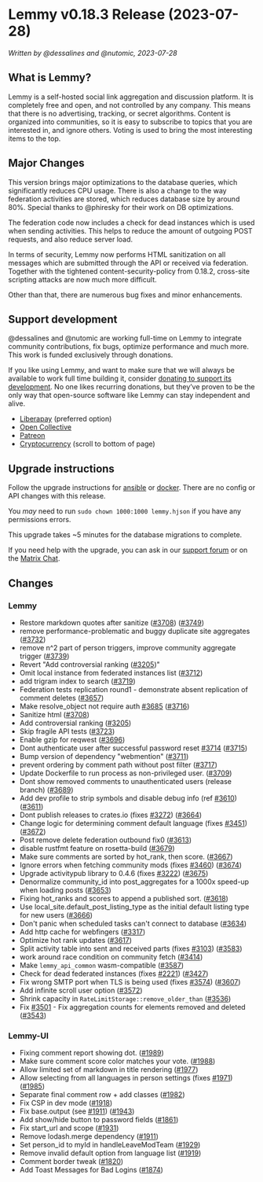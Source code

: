 # Lemmy v0.18.3 Release (2023-07-28)

_Written by @dessalines and @nutomic, 2023-07-28_

## What is Lemmy?

Lemmy is a self-hosted social link aggregation and discussion platform. It is completely free and open, and not controlled by any company. This means that there is no advertising, tracking, or secret algorithms. Content is organized into communities, so it is easy to subscribe to topics that you are interested in, and ignore others. Voting is used to bring the most interesting items to the top.

## Major Changes

This version brings major optimizations to the database queries, which significantly reduces CPU usage. There is also a change to the way federation activities are stored, which reduces database size by around 80%. Special thanks to @phiresky for their work on DB optimizations.

The federation code now includes a check for dead instances which is used when sending activities. This helps to reduce the amount of outgoing POST requests, and also reduce server load.

In terms of security, Lemmy now performs HTML sanitization on all messages which are submitted through the API or received via federation. Together with the tightened content-security-policy from 0.18.2, cross-site scripting attacks are now much more difficult.

Other than that, there are numerous bug fixes and minor enhancements.

## Support development

@dessalines and @nutomic are working full-time on Lemmy to integrate community contributions, fix bugs, optimize performance and much more. This work is funded exclusively through donations.

If you like using Lemmy, and want to make sure that we will always be available to work full time building it, consider [donating to support its development](https://join-lemmy.org/donate). No one likes recurring donations, but they’ve proven to be the only way that open-source software like Lemmy can stay independent and alive.

- [Liberapay](https://liberapay.com/Lemmy) (preferred option)
- [Open Collective](https://opencollective.com/lemmy)
- [Patreon](https://www.patreon.com/dessalines)
- [Cryptocurrency](https://join-lemmy.org/donate) (scroll to bottom of page)

## Upgrade instructions

Follow the upgrade instructions for [ansible](https://github.com/LemmyNet/lemmy-ansible#upgrading) or [docker](https://join-lemmy.org/docs/en/administration/install_docker.html#updating). There are no config or API changes with this release.

You _may_ need to run `sudo chown 1000:1000 lemmy.hjson` if you have any permissions errors.

This upgrade takes ~5 minutes for the database migrations to complete.

If you need help with the upgrade, you can ask in our [support forum](https://lemmy.ml/c/lemmy_support) or on the [Matrix Chat](https://matrix.to/#/#lemmy-admin-support-topics:discuss.online).

## Changes

### Lemmy

- Restore markdown quotes after sanitize ([#3708](https://github.com/LemmyNet/lemmy/issues/3708)) ([#3749](https://github.com/LemmyNet/lemmy/issues/3749))
- remove performance-problematic and buggy duplicate site aggregates ([#3732](https://github.com/LemmyNet/lemmy/issues/3732))
- remove n^2 part of person triggers, improve community aggregate trigger ([#3739](https://github.com/LemmyNet/lemmy/issues/3739))
- Revert "Add controversial ranking ([#3205](https://github.com/LemmyNet/lemmy/issues/3205))"
- Omit local instance from federated instances list ([#3712](https://github.com/LemmyNet/lemmy/issues/3712))
- add trigram index to search ([#3719](https://github.com/LemmyNet/lemmy/issues/3719))
- Federation tests replication round1 - demonstrate absent replication of comment deletes ([#3657](https://github.com/LemmyNet/lemmy/issues/3657))
- Make resolve_object not require auth [#3685](https://github.com/LemmyNet/lemmy/issues/3685) ([#3716](https://github.com/LemmyNet/lemmy/issues/3716))
- Sanitize html ([#3708](https://github.com/LemmyNet/lemmy/issues/3708))
- Add controversial ranking ([#3205](https://github.com/LemmyNet/lemmy/issues/3205))
- Skip fragile API tests ([#3723](https://github.com/LemmyNet/lemmy/issues/3723))
- Enable gzip for reqwest ([#3696](https://github.com/LemmyNet/lemmy/issues/3696))
- Dont authenticate user after successful password reset [#3714](https://github.com/LemmyNet/lemmy/issues/3714) ([#3715](https://github.com/LemmyNet/lemmy/issues/3715))
- Bump version of dependency "webmention" ([#3711](https://github.com/LemmyNet/lemmy/issues/3711))
- prevent ordering by comment path without post filter ([#3717](https://github.com/LemmyNet/lemmy/issues/3717))
- Update Dockerfile to run process as non-privileged user. ([#3709](https://github.com/LemmyNet/lemmy/issues/3709))
- Dont show removed comments to unauthenticated users (release branch) ([#3689](https://github.com/LemmyNet/lemmy/issues/3689))
- Add dev profile to strip symbols and disable debug info (ref [#3610](https://github.com/LemmyNet/lemmy/issues/3610)) ([#3611](https://github.com/LemmyNet/lemmy/issues/3611))
- Dont publish releases to crates.io (fixes [#3272](https://github.com/LemmyNet/lemmy/issues/3272)) ([#3664](https://github.com/LemmyNet/lemmy/issues/3664))
- Change logic for determining comment default language (fixes [#3451](https://github.com/LemmyNet/lemmy/issues/3451)) ([#3672](https://github.com/LemmyNet/lemmy/issues/3672))
- Post remove delete federation outbound fix0 ([#3613](https://github.com/LemmyNet/lemmy/issues/3613))
- disable rustfmt feature on rosetta-build ([#3679](https://github.com/LemmyNet/lemmy/issues/3679))
- Make sure comments are sorted by hot_rank, then score. ([#3667](https://github.com/LemmyNet/lemmy/issues/3667))
- Ignore errors when fetching community mods (fixes [#3460](https://github.com/LemmyNet/lemmy/issues/3460)) ([#3674](https://github.com/LemmyNet/lemmy/issues/3674))
- Upgrade activitypub library to 0.4.6 (fixes [#3222](https://github.com/LemmyNet/lemmy/issues/3222)) ([#3675](https://github.com/LemmyNet/lemmy/issues/3675))
- Denormalize community_id into post_aggregates for a 1000x speed-up when loading posts ([#3653](https://github.com/LemmyNet/lemmy/issues/3653))
- Fixing hot_ranks and scores to append a published sort. ([#3618](https://github.com/LemmyNet/lemmy/issues/3618))
- Use local_site.default_post_listing_type as the initial default listing type for new users ([#3666](https://github.com/LemmyNet/lemmy/issues/3666))
- Don't panic when scheduled tasks can't connect to database ([#3634](https://github.com/LemmyNet/lemmy/issues/3634))
- Add http cache for webfingers ([#3317](https://github.com/LemmyNet/lemmy/issues/3317))
- Optimize hot rank updates ([#3617](https://github.com/LemmyNet/lemmy/issues/3617))
- Split activity table into sent and received parts (fixes [#3103](https://github.com/LemmyNet/lemmy/issues/3103)) ([#3583](https://github.com/LemmyNet/lemmy/issues/3583))
- work around race condition on community fetch ([#3414](https://github.com/LemmyNet/lemmy/issues/3414))
- Make `lemmy_api_common` wasm-compatible ([#3587](https://github.com/LemmyNet/lemmy/issues/3587))
- Check for dead federated instances (fixes [#2221](https://github.com/LemmyNet/lemmy/issues/2221)) ([#3427](https://github.com/LemmyNet/lemmy/issues/3427))
- Fix wrong SMTP port when TLS is being used (fixes [#3574](https://github.com/LemmyNet/lemmy/issues/3574)) ([#3607](https://github.com/LemmyNet/lemmy/issues/3607))
- Add infinite scroll user option ([#3572](https://github.com/LemmyNet/lemmy/issues/3572))
- Shrink capacity in `RateLimitStorage::remove_older_than` ([#3536](https://github.com/LemmyNet/lemmy/issues/3536))
- Fix [#3501](https://github.com/LemmyNet/lemmy/issues/3501) - Fix aggregation counts for elements removed and deleted ([#3543](https://github.com/LemmyNet/lemmy/issues/3543))

### Lemmy-UI

- Fixing comment report showing dot. ([#1989](https://github.com/LemmyNet/lemmy-ui/issues/1989))
- Make sure comment score color matches your vote. ([#1988](https://github.com/LemmyNet/lemmy-ui/issues/1988))
- Allow limited set of markdown in title rendering ([#1977](https://github.com/LemmyNet/lemmy-ui/issues/1977))
- Allow selecting from all languages in person settings (fixes [#1971](https://github.com/LemmyNet/lemmy-ui/issues/1971)) ([#1985](https://github.com/LemmyNet/lemmy-ui/issues/1985))
- Separate final comment row + add classes ([#1982](https://github.com/LemmyNet/lemmy-ui/issues/1982))
- Fix CSP in dev mode ([#1918](https://github.com/LemmyNet/lemmy-ui/issues/1918))
- Fix base.output (see [#1911](https://github.com/LemmyNet/lemmy-ui/issues/1911)) ([#1943](https://github.com/LemmyNet/lemmy-ui/issues/1943))
- Add show/hide button to password fields ([#1861](https://github.com/LemmyNet/lemmy-ui/issues/1861))
- Fix start_url and scope ([#1931](https://github.com/LemmyNet/lemmy-ui/issues/1931))
- Remove lodash.merge dependency ([#1911](https://github.com/LemmyNet/lemmy-ui/issues/1911))
- Set person_id to myId in handleLeaveModTeam ([#1929](https://github.com/LemmyNet/lemmy-ui/issues/1929))
- Remove invalid default option from language list ([#1919](https://github.com/LemmyNet/lemmy-ui/issues/1919))
- Comment border tweak ([#1820](https://github.com/LemmyNet/lemmy-ui/issues/1820))
- Add Toast Messages for Bad Logins ([#1874](https://github.com/LemmyNet/lemmy-ui/issues/1874))

